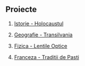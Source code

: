 ## Proiecte

1. [Istorie - Holocaustul](./Holocaustul.pptx)

2. [Geografie - Transilvania](./transilvania.pptx)

3. [Fizica - Lentile Optice](./fizica.pptx)

4. [Franceza - Traditii de Pasti](./francais.pptx)

